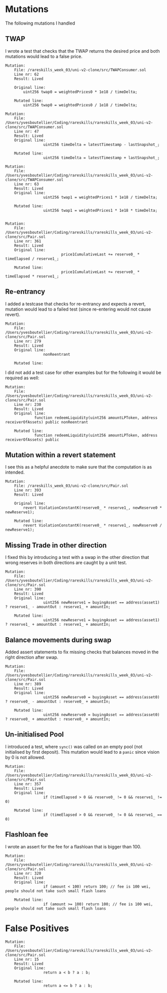 # Mutations

The following mutations I handled

## TWAP

I wrote a test that checks that the TWAP returns the desired price and both mutations would lead to a false price.

```
Mutation:
    File: /rareskills_week_03/uni-v2-clone/src/TWAPConsumer.sol
    Line nr: 62
    Result: Lived

    Original line:
        uint256 twap0 = weightedPrices0 * 1e18 / timeDelta;

    Mutated line:
        uint256 twap0 = weightedPrices0 / 1e18 / timeDelta;
```

```
Mutation:
    File: /Users/yvesboutellier/Coding/rareskills/rareskills_week_03/uni-v2-clone/src/TWAPConsumer.sol
    Line nr: 47
    Result: Lived
    Original line:
                 uint256 timeDelta = latestTimestamp - lastSnapshot_;

    Mutated line:
                 uint256 timeDelta = latestTimestamp + lastSnapshot_;
```

```
Mutation:
    File: /Users/yvesboutellier/Coding/rareskills/rareskills_week_03/uni-v2-clone/src/TWAPConsumer.sol
    Line nr: 63
    Result: Lived
    Original line:
                 uint256 twap1 = weightedPrices1 * 1e18 / timeDelta;

    Mutated line:
                 uint256 twap1 = weightedPrices1 * 1e18 * timeDelta;
```

```

Mutation:
    File: /Users/yvesboutellier/Coding/rareskills/rareskills_week_03/uni-v2-clone/src/Pair.sol
    Line nr: 361
    Result: Lived
    Original line:
                         price1CumulativeLast += reserve0_ * timeElapsed / reserve1_;

    Mutated line:
                         price1CumulativeLast += reserve0_ * timeElapsed * reserve1_;
```

## Re-entrancy

I added a testcase that checks for re-entrancy and expects a revert, mutation would lead to a failed test (since re-entering would not cause revert).

```
Mutation:
    File: /Users/yvesboutellier/Coding/rareskills/rareskills_week_03/uni-v2-clone/src/Pair.sol
    Line nr: 279
    Result: Lived
    Original line:
                 nonReentrant

    Mutated line:
```

I did not add a test case for other examples but for the following it would be required as well:

```
Mutation:
    File: /Users/yvesboutellier/Coding/rareskills/rareskills_week_03/uni-v2-clone/src/Pair.sol
    Line nr: 230
    Result: Lived
    Original line:
             function redeemLiquidity(uint256 amountLPToken, address receiverOfAssets) public nonReentrant

    Mutated line:
             function redeemLiquidity(uint256 amountLPToken, address receiverOfAssets) public
```

## Mutation within a revert statement

I see this as a helpful anecdote to make sure that the computation is as intended.

```
Mutation:
    File: /rareskills_week_03/uni-v2-clone/src/Pair.sol
    Line nr: 393
    Result: Lived

    Original line:
        revert ViolationConstantK(reserve0_ * reserve1_, newReserve0 * newReserve1);

    Mutated line:
        revert ViolationConstantK(reserve0_ * reserve1_, newReserve0 / newReserve1);
```

## Missing Trade in other direction

I fixed this by introducing a test with a swap in the other direction that wrong reserves in both directions are caught by a unit test.

```
Mutation:
    File: /Users/yvesboutellier/Coding/rareskills/rareskills_week_03/uni-v2-clone/src/Pair.sol
    Line nr: 390
    Result: Lived
    Original line:
                 uint256 newReserve1 = buyingAsset == address(asset1) ? reserve1_ - amountOut : reserve1_ + amountIn;

    Mutated line:
                 uint256 newReserve1 = buyingAsset == address(asset1) ? reserve1_ + amountOut : reserve1_ + amountIn;
```

## Balance movements during swap

Added assert statements to fix missing checks that balances moved in the right direction after swap.

```
Mutation:
    File: /Users/yvesboutellier/Coding/rareskills/rareskills_week_03/uni-v2-clone/src/Pair.sol
    Line nr: 389
    Result: Lived
    Original line:
                 uint256 newReserve0 = buyingAsset == address(asset0) ? reserve0_ - amountOut : reserve0_ + amountIn;

    Mutated line:
                 uint256 newReserve0 = buyingAsset == address(asset0) ? reserve0_ + amountOut : reserve0_ + amountIn;
```

## Un-initialised Pool

I introduced a test, where `sync()` was called on an empty pool (not initialised by first deposit). This mutation would lead to a `panic` since vision by 0 is not allowed.

```
Mutation:
    File: /Users/yvesboutellier/Coding/rareskills/rareskills_week_03/uni-v2-clone/src/Pair.sol
    Line nr: 357
    Result: Lived
    Original line:
                 if (timeElapsed > 0 && reserve0_ != 0 && reserve1_ != 0)

    Mutated line:
                 if (timeElapsed > 0 && reserve0_ != 0 && reserve1_ == 0)
```

## Flashloan fee

I wrote an assert for the fee for a flashloan that is bigger than 100.

```
Mutation:
    File: /Users/yvesboutellier/Coding/rareskills/rareskills_week_03/uni-v2-clone/src/Pair.sol
    Line nr: 320
    Result: Lived
    Original line:
                 if (amount < 100) return 100; // fee is 100 wei, people should not take such small flash loans

    Mutated line:
                 if (amount >= 100) return 100; // fee is 100 wei, people should not take such small flash loans

```

# False Positives

```
Mutation:
    File: /Users/yvesboutellier/Coding/rareskills/rareskills_week_03/uni-v2-clone/src/Pair.sol
    Line nr: 15
    Result: Lived
    Original line:
                 return a < b ? a : b;

    Mutated line:
                 return a <= b ? a : b;
```
